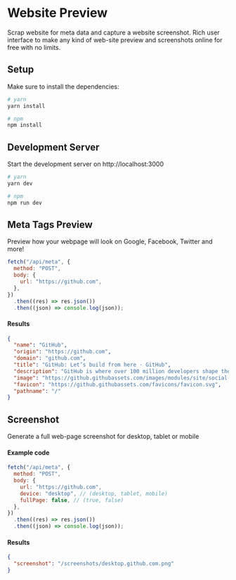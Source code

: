 # Website Preview

Scrap website for meta data and capture a website screenshot. Rich user interface to make any kind of web-site preview and screenshots online for free with no limits.

## Setup

Make sure to install the dependencies:

```bash
# yarn
yarn install

# npm
npm install
```

## Development Server

Start the development server on http://localhost:3000

```bash
# yarn
yarn dev

# npm
npm run dev
```

## Meta Tags Preview

Preview how your webpage will look on Google, Facebook, Twitter and more!

```javascript
fetch("/api/meta", {
  method: "POST",
  body: {
    url: "https://github.com",
  },
})
  .then((res) => res.json())
  .then((json) => console.log(json));
```

#### Results

```json
{
  "name": "GitHub",
  "origin": "https://github.com",
  "domain": "github.com",
  "title": "GitHub: Let’s build from here · GitHub",
  "description": "GitHub is where over 100 million developers shape the future of software, together. Contribute to the open source community, manage your Git repositories, review code like a pro, track bugs and features, power your CI/CD and DevOps workflows, and secure code before you commit it.",
  "image": "https://github.githubassets.com/images/modules/site/social-cards/campaign-social.png",
  "favicon": "https://github.githubassets.com/favicons/favicon.svg",
  "pathname": "/"
}
```

## Screenshot

Generate a full web-page screenshot for desktop, tablet or mobile

#### Example code

```javascript
fetch("/api/meta", {
  method: "POST",
  body: {
    url: "https://github.com",
    device: "desktop", // (desktop, tablet, mobile)
    fullPage: false, // (true, false)
  },
})
  .then((res) => res.json())
  .then((json) => console.log(json));
```

#### Results

```json
{
  "screenshot": "/screenshots/desktop.github.com.png"
}
```
